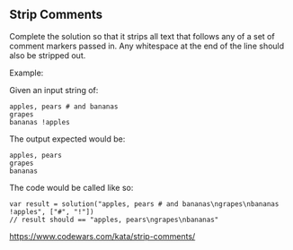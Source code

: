 Strip Comments
---
Complete the solution so that it strips all text that follows any of a set of comment markers passed in. Any whitespace at the end of the line should also be stripped out.

Example:

Given an input string of:
~~~
apples, pears # and bananas
grapes
bananas !apples
~~~
The output expected would be:
~~~
apples, pears
grapes
bananas
~~~
The code would be called like so:
~~~
var result = solution("apples, pears # and bananas\ngrapes\nbananas !apples", ["#", "!"])
// result should == "apples, pears\ngrapes\nbananas"
~~~

https://www.codewars.com/kata/strip-comments/